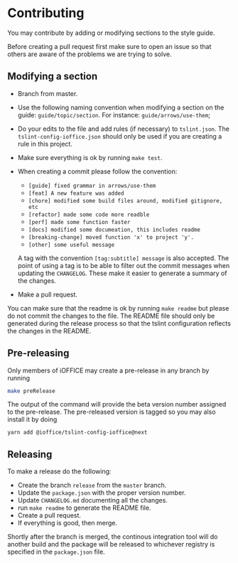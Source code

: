 # Contributing

You may contribute by adding or modifying sections to the style guide.

Before creating a pull request first make sure to open an issue so that others are aware of the
problems we are trying to solve.

## Modifying a section

- Branch from master.
- Use the following naming convention when modifying a section on the guide: `guide/topic/section`.
  For instance: `guide/arrows/use-them`;
- Do your edits to the file and add rules (if necessary) to `tslint.json`. The `tslint-config-ioffice.json`
  should only be used if you are creating a rule in this project.
- Make sure everything is ok by running `make test`.
- When creating a commit please follow the convention:
  - `[guide] fixed grammar in arrows/use-them`
  - `[feat] A new feature was added`
  - `[chore] modified some build files around, modified gitignore, etc`
  - `[refactor] made some code more readble`
  - `[perf] made some function faster`
  - `[docs] modified some documeation, this includes readme`
  - `[breaking-change] moved function 'x' to project 'y'.`
  - `[other] some useful message`

  A tag with the convention `[tag:subtitle] message` is also accepted. The point of using a tag
  is to be able to filter out the commit messages when updating the `CHANGELOG`. These make it
  easier to generate a summary of the changes.
- Make a pull request.

You can make sure that the readme is ok by running `make readme` but please do not commit
the changes to the file. The README file should only be generated during the release process so that
the tslint configuration reflects the changes in the README.

## Pre-releasing

Only members of iOFFICE may create a pre-release in any branch by running

```bash
make preRelease
```

The output of the command will provide the beta version number assigned to the pre-release. The
pre-released version is tagged so you may also install it by doing

```
yarn add @ioffice/tslint-config-ioffice@next
```

## Releasing

To make a release do the following:

- Create the branch `release` from the `master` branch.
- Update the `package.json` with the proper version number.
- Update `CHANGELOG.md` documenting all the changes.
- run `make readme` to generate the README file.
- Create a pull request.
- If everything is good, then merge.

Shortly after the branch is merged, the continous integration tool will do another build and the
package will be released to whichever registry is specified in the `package.json` file.
